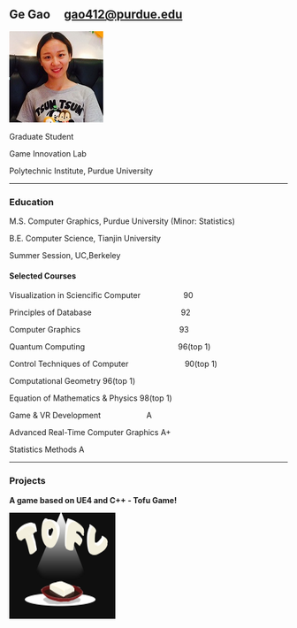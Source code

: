 ## Ge Gao                       gao412@purdue.edu
![fay067](gao.jpg)  

Graduate Student

Game Innovation Lab

Polytechnic Institute, Purdue University

-----------------------------------------------------------------------------------------------
### Education

M.S. Computer Graphics, Purdue University (Minor: Statistics)

B.E. Computer Science, Tianjin University

Summer Session, UC,Berkeley

#### Selected Courses

Visualization in Sciencific Computer &emsp;&emsp;&emsp;&emsp;&emsp; 90

Principles of Database &emsp;&emsp;&emsp;&emsp;&emsp;&emsp;&emsp;&emsp;&emsp;&emsp;&emsp; 92

Computer Graphics &emsp;&emsp;&emsp;&emsp;&emsp;&emsp;&emsp;&emsp;&emsp;&emsp;&emsp;&emsp;&ensp;93

Quantum Computing &emsp;&emsp;&emsp;&emsp;&emsp;&emsp;&emsp;&emsp;&emsp;&emsp;&emsp;&ensp; 96(top 1)

Control Techniques of Computer &emsp;&emsp;&emsp;&emsp;&emsp;&emsp;&emsp;90(top 1)

Computational Geometry                    96(top 1)

Equation of Mathematics & Physics         98(top 1)

Game & VR Development                     A

Advanced Real-Time Computer Graphics      A+

Statistics Methods                        A

-----------------------------------------------------------------------------------------------
### Projects
 
**A game based on UE4 and C++ - Tofu Game!**

![fay067](TofuGame.png)  




